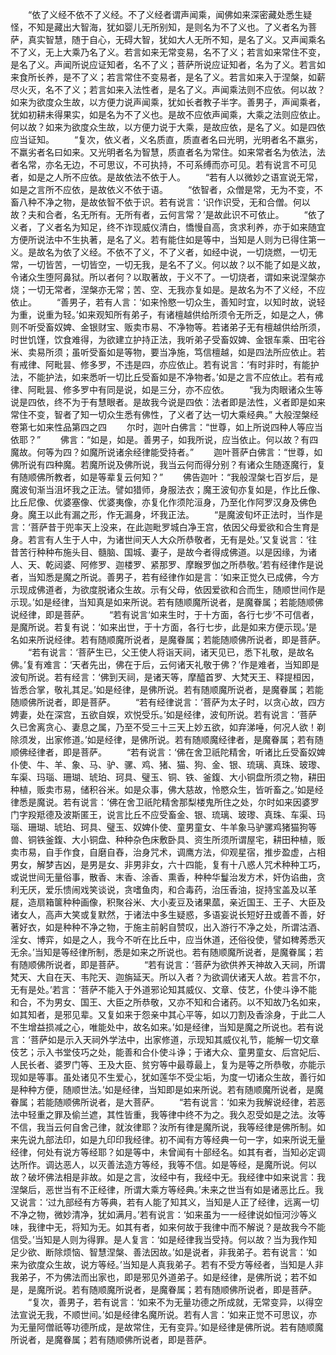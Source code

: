 <!-- { "loadSidebar": true } -->
　　“依了义经不依不了义经。不了义经者谓声闻乘，闻佛如来深密藏处悉生疑怪，不知是藏出大智海，犹如婴儿无所别知，是则名为不了义也。了义者名为菩萨，真实智慧，随于自心，无碍大智，犹如大人无所不知，是名了义。又声闻乘名不了义，无上大乘乃名了义。若言如来无常变易，名不了义；若言如来常住不变，是名了义。声闻所说应证知者，名不了义；菩萨所说应证知者，名为了义。若言如来食所长养，是不了义；若言常住不变易者，是名了义。若言如来入于涅槃，如薪尽火灭，名不了义；若言如来入法性者，是名了义。声闻乘法则不应依。何以故？如来为欲度众生故，以方便力说声闻乘，犹如长者教子半字。善男子，声闻乘者，犹如初耕未得果实，如是名为不了义也。是故不应依声闻乘，大乘之法则应依止。何以故？如来为欲度众生故，以方便力说于大乘，是故应依，是名了义。如是四依应当证知。
　　“复次，依义者，义名质直，质直者名曰光明，光明者名不羸劣，不羸劣者名曰如来。又光明者名为智慧，质直者名为常住。如来常者名为依法，法者名常，亦名无边，不可思议，不可执持，不可系缚而亦可见。若有说言不可见者，如是之人所不应依。是故依法不依于人。
　　“若有人以微妙之语宣说无常，如是之言所不应依，是故依义不依于语。
　　“依智者，众僧是常，无为不变，不畜八种不净之物，是故依智不依于识。若有说言：‘识作识受，无和合僧。何以故？夫和合者，名无所有。无所有者，云何言常？’是故此识不可依止。
　　“依了义者，了义者名为知足，终不诈现威仪清白，憍慢自高，贪求利养，亦于如来随宜方便所说法中不生执著，是名了义。若有能住如是等中，当知是人则为已得住第一义。是故名为依了义经。不依不了义，不了义者，如经中说，一切烧燃，一切无常，一切皆苦，一切皆空，一切无我，是名不了义。何以故？以不能了如是义故，令诸众生堕阿鼻狱。所以者何？以取著故，于义不了。一切烧者，谓如来说涅槃亦烧；一切无常者，涅槃亦无常；苦、空、无我亦复如是。是故名为不了义经，不应依止。
　　“善男子，若有人言：‘如来怜愍一切众生，善知时宜，以知时故，说轻为重，说重为轻。’如来观知所有弟子，有诸檀越供给所须令无所乏，如是之人，佛则不听受畜奴婢、金银财宝、贩卖市易、不净物等。若诸弟子无有檀越供给所须，时世饥馑，饮食难得，为欲建立护持正法，我听弟子受畜奴婢、金银车乘、田宅谷米、卖易所须；虽听受畜如是等物，要当净施，笃信檀越，如是四法所应依止。若有戒律、阿毗昙、修多罗，不违是四，亦应依止。若有说言：‘有时非时，有能护法，不能护法，如来悉听一切比丘受畜如是不净物者。’如是之言不应依止。若有戒律、阿毗昙、修多罗中有同是说，如是三分，亦不应依。
　　“我为肉眼诸众生等说是四依，终不为于有慧眼者。是故我今说是四依：法者即是法性，义者即是如来常住不变，智者了知一切众生悉有佛性，了义者了达一切大乘经典。”
大般涅槃经卷第七如来性品第四之四
　　尔时，迦叶白佛言：“世尊，如上所说四种人等应当依耶？”
　　佛言：“如是，如是。善男子，如我所说，应当依止。何以故？有四魔故。何等为四？如魔所说诸余经律能受持者。”
　　迦叶菩萨白佛言：“世尊，如佛所说有四种魔。若魔所说及佛所说，我当云何而得分别？有诸众生随逐魔行，复有随顺佛所教者，如是等辈复云何知？”
　　佛告迦叶：“我般涅槃七百岁后，是魔波旬渐当沮坏我之正法。譬如猎师，身服法衣；魔王波旬亦复如是，作比丘像、比丘尼像、优婆塞像、优婆夷像，亦复化作须陀洹身，乃至化作阿罗汉身及佛色身。魔王以此有漏之形，作无漏身，坏我正法。
　　“是魔波旬坏正法时，当作是言：‘菩萨昔于兜率天上没来，在此迦毗罗城白净王宫，依因父母爱欲和合生育是身。若言有人生于人中，为诸世间天人大众所恭敬者，无有是处。’又复说言：‘往昔苦行种种布施头目、髓脑、国城、妻子，是故今者得成佛道。以是因缘，为诸人、天、乾闼婆、阿修罗、迦楼罗、紧那罗、摩睺罗伽之所恭敬。’若有经律作是说者，当知悉是魔之所说。善男子，若有经律作如是言：‘如来正觉久已成佛，今方示现成佛道者，为欲度脱诸众生故。示有父母，依因爱欲和合而生，随顺世间作是示现。’如是经律，当知真是如来所说。若有随顺魔所说者，是魔眷属；若能随顺佛说经律，即是菩萨。
　　“若有说言‘如来生时，于十方面，各行七步’不可信者，是魔所说。若复有说：‘如来出世，于十方面，各行七步，此是如来方便示现。’是名如来所说经律。若有随顺魔所说者，是魔眷属；若能随顺佛所说者，即是菩萨。
　　“若有说言：‘菩萨生已，父王使人将诣天祠，诸天见已，悉下礼敬，是故名佛。’复有难言：‘天者先出，佛在于后，云何诸天礼敬于佛？’作是难者，当知即是波旬所说。若有经言：‘佛到天祠，是诸天等，摩醯首罗、大梵天王、释提桓因，皆悉合掌，敬礼其足。’如是经律，是佛所说。若有随顺魔所说者，是魔眷属；若能随顺佛所说者，即是菩萨。
　　“若有经律说言：‘菩萨为太子时，以贪心故，四方娉妻，处在深宫，五欲自娱，欢悦受乐。’如是经律，波旬所说。若有说言：‘菩萨久已舍离贪心、妻息之属，乃至不受三十三天上妙五欲，如弃涕唾，何况人欲！剃除须发，出家修道。’如是经律，是佛所说。若有随顺魔经律者，是魔眷属；若有随顺佛经律者，即是菩萨。
　　“若有说言：‘佛在舍卫祇陀精舍，听诸比丘受畜奴婢仆使、牛、羊、象、马、驴、骡、鸡、猪、猫、狗、金、银、琉璃、真珠、玻瓈、车渠、玛瑙、珊瑚、琥珀、珂具、璧玉、铜、铁、釜鍑、大小铜盘所须之物，耕田种植，贩卖市易，储积谷米。如是众事，佛大慈故，怜愍众生，皆听畜之。’如是经律悉是魔说。若有说言：‘佛在舍卫祇陀精舍那梨楼鬼所住之处，尔时如来因婆罗门字羖羝德及波斯匿王，说言比丘不应受畜金、银、琉璃、玻瓈、真珠、车渠、玛瑙、珊瑚、琥珀、珂具、璧玉、奴婢仆使、童男童女、牛羊象马驴骡鸡猪猫狗等兽、铜铁釜鍑、大小铜盘、种种杂色床敷卧具、资生所须所谓屋宅，耕田种植，贩卖市易，自手作食，自磨自舂，治身咒术，调鹰方法，仰观星宿，推步盈虚，占相男女，解梦吉凶，是男是女、非男非女，六十四能，复有十八惑人咒术种种工巧，或说世间无量俗事，散香、末香、涂香、熏香，种种华鬘治发方术，奸伪谄曲，贪利无厌，爱乐愦闹戏笑谈说，贪嗜鱼肉，和合毒药，治压香油，捉持宝盖及以革屣，造扇箱箧种种画像，积聚谷米、大小麦豆及诸果蓏，亲近国王、王子、大臣及诸女人，高声大笑或复默然，于诸法中多生疑惑，多语妄说长短好丑或善不善，好著好衣，如是种种不净之物，于施主前躬自赞叹，出入游行不净之处，所谓沽酒、淫女、博弈，如是之人，我今不听在比丘中，应当休道，还俗役使，譬如稗莠悉灭无余。’当知是等经律所制，悉是如来之所说也。若有随顺魔所说者，是魔眷属；若有随顺佛所说者，即是菩萨。
　　“若有说言：‘菩萨为欲供养天神故入天祠，所谓梵天、大自在天、韦陀天、迦旃延天。所以入者？为欲调伏诸天人故。若言不尔，无有是处。’若言：‘菩萨不能入于外道邪论知其威仪、文章、伎艺，仆使斗诤不能和合，不为男女、国王、大臣之所恭敬，又亦不知和合诸药。以不知故乃名如来，如其知者，是邪见辈。又复如来于怨亲中其心平等，如以刀割及香涂身，于此二人不生增益损减之心，唯能处中，故名如来。’如是经律，当知是魔之所说也。若有说言：‘菩萨如是示入天祠外学法中，出家修道，示现知其威仪礼节，能解一切文章伎艺；示入书堂伎巧之处，能善和合仆使斗诤；于诸大众、童男童女、后宫妃后、人民长者、婆罗门等、王及大臣、贫穷等中最尊最上，复为是等之所恭敬，亦能示现如是等事。虽处诸见不生爱心，犹如莲华不受尘垢，为度一切诸众生故，善行如是种种方便，随顺世法。’如是经律，当知即是如来所说。若有随顺魔所说者，是魔眷属；若能随顺佛所说者，是大菩萨。
　　“若有说言：‘如来为我解说经律，若恶法中轻重之罪及偷兰遮，其性皆重，我等律中终不为之。我久忍受如是之法。汝等不信，我当云何自舍己律，就汝律耶？汝所有律是魔所说，我等经律是佛所制。如来先说九部法印，如是九印印我经律。初不闻有方等经典一句一字，如来所说无量经律，何处有说方等经耶？如是等中，未曾闻有十部经名。如其有者，当知必定调达所作。调达恶人，以灭善法造方等经，我等不信。如是等经，是魔所说。何以故？破坏佛法相是非故。如是之言，汝经中有，我经中无。我经律中如来说言：我涅槃后，恶世当有不正经律，所谓大乘方等经典。’未来之世当有如是诸恶比丘。我又说言：‘过九部经有方等典，若有人能了知其义，当知是人正了经律，远离一切不净之物，微妙清净，犹如满月。’若有说言：‘如来虽为一一经律说如恒河沙等义味，我律中无，将知为无。如其有者，如来何故于我律中而不解说？是故我今不能信受。’当知是人则为得罪。是人复言：‘如是经律我当受持。何以故？当为我作知足少欲、断除烦恼、智慧涅槃、善法因故。’如是说者，非我弟子。若有说言：‘如来为欲度众生故，说方等经。’当知是人真我弟子。若有不受方等经者，当知是人非我弟子，不为佛法而出家也，即是邪见外道弟子。如是经律，是佛所说；若不如是，是魔所说。若有随顺魔所说者，是魔眷属；若有随顺佛所说者，即是菩萨。
　　“复次，善男子，若有说言：‘如来不为无量功德之所成就，无常变异，以得空法宣说无我，不顺世间。’如是经律名魔所说。若有人言：‘如来正觉不可思议，亦为无量阿僧祇等功德所成，是故常住，无有变异。’如是经律是佛所说。若有随顺魔所说者，是魔眷属；若有随顺佛所说者，即是菩萨。

